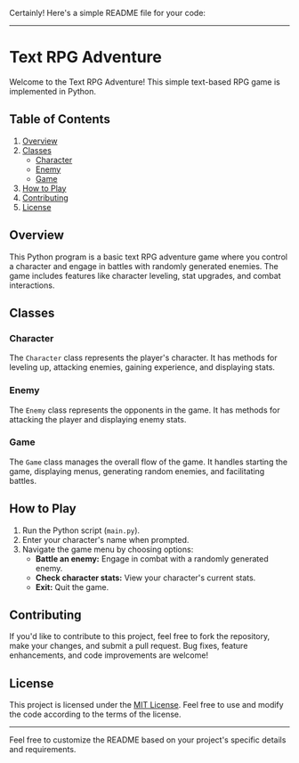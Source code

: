 Certainly! Here's a simple README file for your code:

---

# Text RPG Adventure

Welcome to the Text RPG Adventure! This simple text-based RPG game is implemented in Python. 

## Table of Contents

1. [Overview](#overview)
2. [Classes](#classes)
    - [Character](#character)
    - [Enemy](#enemy)
    - [Game](#game)
3. [How to Play](#how-to-play)
4. [Contributing](#contributing)
5. [License](#license)

## Overview

This Python program is a basic text RPG adventure game where you control a character and engage in battles with randomly generated enemies. The game includes features like character leveling, stat upgrades, and combat interactions.

## Classes

### Character

The `Character` class represents the player's character. It has methods for leveling up, attacking enemies, gaining experience, and displaying stats.

### Enemy

The `Enemy` class represents the opponents in the game. It has methods for attacking the player and displaying enemy stats.

### Game

The `Game` class manages the overall flow of the game. It handles starting the game, displaying menus, generating random enemies, and facilitating battles.

## How to Play

1. Run the Python script (`main.py`).
2. Enter your character's name when prompted.
3. Navigate the game menu by choosing options:
    - **Battle an enemy:** Engage in combat with a randomly generated enemy.
    - **Check character stats:** View your character's current stats.
    - **Exit:** Quit the game.

## Contributing

If you'd like to contribute to this project, feel free to fork the repository, make your changes, and submit a pull request. Bug fixes, feature enhancements, and code improvements are welcome!

## License

This project is licensed under the [MIT License](LICENSE). Feel free to use and modify the code according to the terms of the license.

---

Feel free to customize the README based on your project's specific details and requirements.
